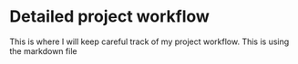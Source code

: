 # Detailed project workflow
This is where I will keep careful track of my project workflow. 
This is using the markdown file
